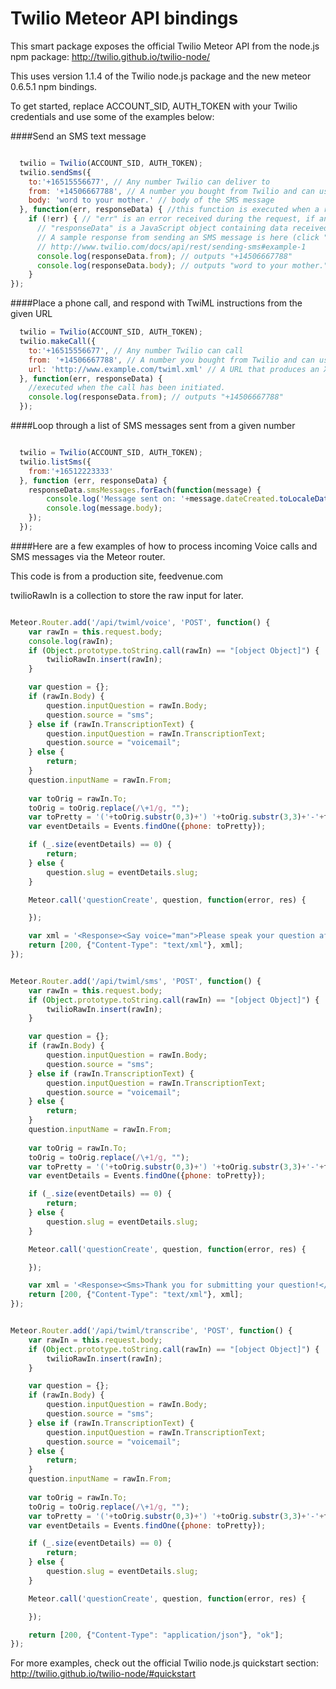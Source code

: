 Twilio Meteor API bindings
==========================

This smart package exposes the official Twilio Meteor API from the node.js npm package: http://twilio.github.io/twilio-node/

This uses version 1.1.4 of the Twilio node.js package and the new meteor 0.6.5.1 npm bindings.

To get started, replace ACCOUNT_SID, AUTH_TOKEN with your Twilio credentials and use some of the examples below:

####Send an SMS text message

```javascript

  twilio = Twilio(ACCOUNT_SID, AUTH_TOKEN);
  twilio.sendSms({
    to:'+16515556677', // Any number Twilio can deliver to
    from: '+14506667788', // A number you bought from Twilio and can use for outbound communication
    body: 'word to your mother.' // body of the SMS message
  }, function(err, responseData) { //this function is executed when a response is received from Twilio
    if (!err) { // "err" is an error received during the request, if any
      // "responseData" is a JavaScript object containing data received from Twilio.
      // A sample response from sending an SMS message is here (click "JSON" to see how the data appears in JavaScript):
      // http://www.twilio.com/docs/api/rest/sending-sms#example-1
      console.log(responseData.from); // outputs "+14506667788"
      console.log(responseData.body); // outputs "word to your mother."
    }
});


```

####Place a phone call, and respond with TwiML instructions from the given URL

```javascript
  twilio = Twilio(ACCOUNT_SID, AUTH_TOKEN);
  twilio.makeCall({
    to:'+16515556677', // Any number Twilio can call
    from: '+14506667788', // A number you bought from Twilio and can use for outbound communication
    url: 'http://www.example.com/twiml.xml' // A URL that produces an XML document (TwiML) which contains instructions for the call
  }, function(err, responseData) {
    //executed when the call has been initiated.
    console.log(responseData.from); // outputs "+14506667788"
  });


```
  
####Loop through a list of SMS messages sent from a given number

```javascript

  twilio = Twilio(ACCOUNT_SID, AUTH_TOKEN);
  twilio.listSms({
    from:'+16512223333'
  }, function (err, responseData) {
    responseData.smsMessages.forEach(function(message) {
        console.log('Message sent on: '+message.dateCreated.toLocaleDateString());
        console.log(message.body);
    });
  });


```

####Here are a few examples of how to process incoming Voice calls and SMS messages via the Meteor router.

This code is from a production site, feedvenue.com

twilioRawIn is a collection to store the raw input for later.

```javascript

Meteor.Router.add('/api/twiml/voice', 'POST', function() {
	var rawIn = this.request.body;
	console.log(rawIn);
	if (Object.prototype.toString.call(rawIn) == "[object Object]") {
		twilioRawIn.insert(rawIn);
	}

	var question = {};
	if (rawIn.Body) {
		question.inputQuestion = rawIn.Body;
		question.source = "sms";
	} else if (rawIn.TranscriptionText) {
		question.inputQuestion = rawIn.TranscriptionText;
		question.source = "voicemail";
	} else {
		return;
	}
	question.inputName = rawIn.From;
	    		
	var toOrig = rawIn.To;
	toOrig = toOrig.replace(/\+1/g, "");
	var toPretty = '('+toOrig.substr(0,3)+') '+toOrig.substr(3,3)+'-'+toOrig.substr(6,10);
	var eventDetails = Events.findOne({phone: toPretty});

	if (_.size(eventDetails) == 0) {
		return;
	} else {
		question.slug = eventDetails.slug;
	}

    Meteor.call('questionCreate', question, function(error, res) {

    });

	var xml = '<Response><Say voice="man">Please speak your question after the tone. You may hang up when you\'re finished</Say><Record maxLength="180" transcribe="true" transcribeCallback="https://feedvenue.com/api/twiml/transcribe" /></Response>';
    return [200, {"Content-Type": "text/xml"}, xml];
});


```

```javascript

Meteor.Router.add('/api/twiml/sms', 'POST', function() {
	var rawIn = this.request.body;
	if (Object.prototype.toString.call(rawIn) == "[object Object]") {
		twilioRawIn.insert(rawIn);
	}

	var question = {};
	if (rawIn.Body) {
		question.inputQuestion = rawIn.Body;
		question.source = "sms";
	} else if (rawIn.TranscriptionText) {
		question.inputQuestion = rawIn.TranscriptionText;
		question.source = "voicemail";
	} else {
		return;
	}
	question.inputName = rawIn.From;
	    		
	var toOrig = rawIn.To;
	toOrig = toOrig.replace(/\+1/g, "");
	var toPretty = '('+toOrig.substr(0,3)+') '+toOrig.substr(3,3)+'-'+toOrig.substr(6,10);
	var eventDetails = Events.findOne({phone: toPretty});

	if (_.size(eventDetails) == 0) {
		return;
	} else {
		question.slug = eventDetails.slug;
	}

    Meteor.call('questionCreate', question, function(error, res) {

    });

	var xml = '<Response><Sms>Thank you for submitting your question!</Sms></Response>';
    return [200, {"Content-Type": "text/xml"}, xml];
});

```

```javascript

Meteor.Router.add('/api/twiml/transcribe', 'POST', function() {
	var rawIn = this.request.body;
	if (Object.prototype.toString.call(rawIn) == "[object Object]") {
		twilioRawIn.insert(rawIn);
	}

	var question = {};
	if (rawIn.Body) {
		question.inputQuestion = rawIn.Body;
		question.source = "sms";
	} else if (rawIn.TranscriptionText) {
		question.inputQuestion = rawIn.TranscriptionText;
		question.source = "voicemail";
	} else {
		return;
	}
	question.inputName = rawIn.From;
	    		
	var toOrig = rawIn.To;
	toOrig = toOrig.replace(/\+1/g, "");
	var toPretty = '('+toOrig.substr(0,3)+') '+toOrig.substr(3,3)+'-'+toOrig.substr(6,10);
	var eventDetails = Events.findOne({phone: toPretty});

	if (_.size(eventDetails) == 0) {
		return;
	} else {
		question.slug = eventDetails.slug;
	}

    Meteor.call('questionCreate', question, function(error, res) {

    });

    return [200, {"Content-Type": "application/json"}, "ok"];
});

```

For more examples, check out the official Twilio node.js quickstart section: http://twilio.github.io/twilio-node/#quickstart

